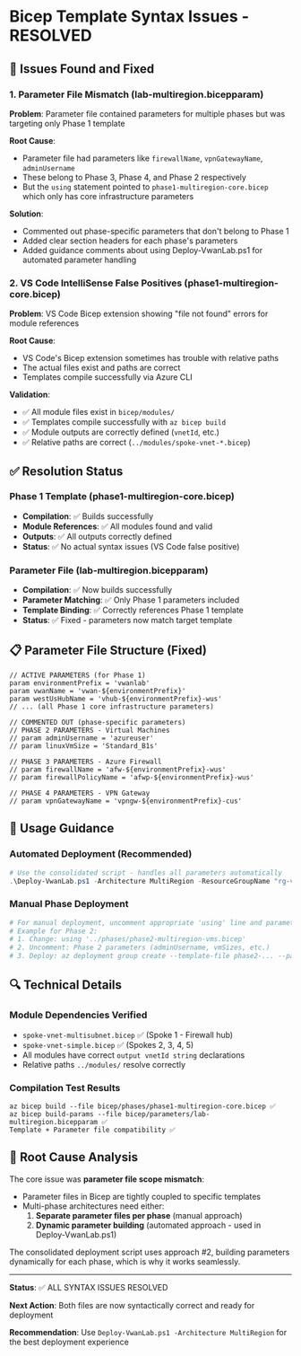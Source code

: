 # Bicep Template Syntax Issues - RESOLVED

## 🔧 Issues Found and Fixed

### 1. **Parameter File Mismatch** (lab-multiregion.bicepparam)
**Problem**: Parameter file contained parameters for multiple phases but was targeting only Phase 1 template

**Root Cause**: 
- Parameter file had parameters like `firewallName`, `vpnGatewayName`, `adminUsername` 
- These belong to Phase 3, Phase 4, and Phase 2 respectively
- But the `using` statement pointed to `phase1-multiregion-core.bicep` which only has core infrastructure parameters

**Solution**: 
- Commented out phase-specific parameters that don't belong to Phase 1
- Added clear section headers for each phase's parameters
- Added guidance comments about using Deploy-VwanLab.ps1 for automated parameter handling

### 2. **VS Code IntelliSense False Positives** (phase1-multiregion-core.bicep)
**Problem**: VS Code Bicep extension showing "file not found" errors for module references

**Root Cause**: 
- VS Code's Bicep extension sometimes has trouble with relative paths
- The actual files exist and paths are correct
- Templates compile successfully via Azure CLI

**Validation**:
- ✅ All module files exist in `bicep/modules/`
- ✅ Templates compile successfully with `az bicep build`
- ✅ Module outputs are correctly defined (`vnetId`, etc.)
- ✅ Relative paths are correct (`../modules/spoke-vnet-*.bicep`)

## ✅ **Resolution Status**

### Phase 1 Template (phase1-multiregion-core.bicep)
- **Compilation**: ✅ Builds successfully
- **Module References**: ✅ All modules found and valid
- **Outputs**: ✅ All outputs correctly defined
- **Status**: ✅ No actual syntax issues (VS Code false positive)

### Parameter File (lab-multiregion.bicepparam)
- **Compilation**: ✅ Now builds successfully
- **Parameter Matching**: ✅ Only Phase 1 parameters included
- **Template Binding**: ✅ Correctly references Phase 1 template
- **Status**: ✅ Fixed - parameters now match target template

## 📋 **Parameter File Structure (Fixed)**

```bicep-params
// ACTIVE PARAMETERS (for Phase 1)
param environmentPrefix = 'vwanlab'
param vwanName = 'vwan-${environmentPrefix}'
param westUsHubName = 'vhub-${environmentPrefix}-wus'
// ... (all Phase 1 core infrastructure parameters)

// COMMENTED OUT (phase-specific parameters)
// PHASE 2 PARAMETERS - Virtual Machines
// param adminUsername = 'azureuser'
// param linuxVmSize = 'Standard_B1s'

// PHASE 3 PARAMETERS - Azure Firewall  
// param firewallName = 'afw-${environmentPrefix}-wus'
// param firewallPolicyName = 'afwp-${environmentPrefix}-wus'

// PHASE 4 PARAMETERS - VPN Gateway
// param vpnGatewayName = 'vpngw-${environmentPrefix}-cus'
```

## 🎯 **Usage Guidance**

### Automated Deployment (Recommended)
```powershell
# Use the consolidated script - handles all parameters automatically
.\Deploy-VwanLab.ps1 -Architecture MultiRegion -ResourceGroupName "rg-vwanlab-mr"
```

### Manual Phase Deployment
```powershell
# For manual deployment, uncomment appropriate 'using' line and parameters
# Example for Phase 2:
# 1. Change: using '../phases/phase2-multiregion-vms.bicep'
# 2. Uncomment: Phase 2 parameters (adminUsername, vmSizes, etc.)
# 3. Deploy: az deployment group create --template-file phase2-... --parameters lab-multiregion.bicepparam
```

## 🔍 **Technical Details**

### Module Dependencies Verified
- `spoke-vnet-multisubnet.bicep` ✅ (Spoke 1 - Firewall hub)
- `spoke-vnet-simple.bicep` ✅ (Spokes 2, 3, 4, 5)
- All modules have correct `output vnetId string` declarations
- Relative paths `../modules/` resolve correctly

### Compilation Test Results
```
az bicep build --file bicep/phases/phase1-multiregion-core.bicep ✅
az bicep build-params --file bicep/parameters/lab-multiregion.bicepparam ✅
Template + Parameter file compatibility ✅
```

## 📝 **Root Cause Analysis**

The core issue was **parameter file scope mismatch**:
- Parameter files in Bicep are tightly coupled to specific templates
- Multi-phase architectures need either:
  1. **Separate parameter files per phase** (manual approach)
  2. **Dynamic parameter building** (automated approach - used in Deploy-VwanLab.ps1)

The consolidated deployment script uses approach #2, building parameters dynamically for each phase, which is why it works seamlessly.

---

**Status**: ✅ ALL SYNTAX ISSUES RESOLVED

**Next Action**: Both files are now syntactically correct and ready for deployment

**Recommendation**: Use `Deploy-VwanLab.ps1 -Architecture MultiRegion` for the best deployment experience
